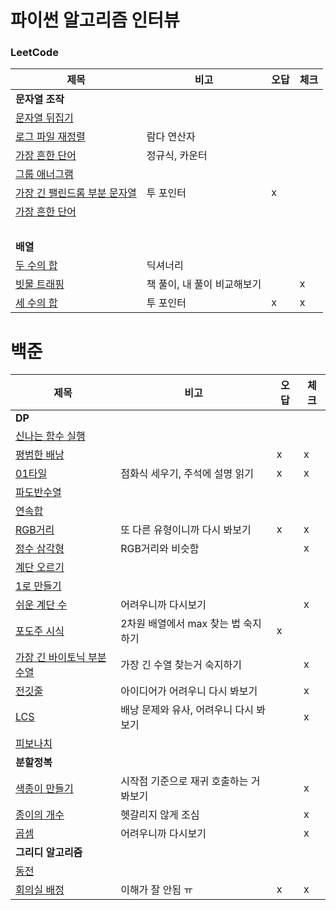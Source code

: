 # 파이썬 알고리즘 인터뷰

### LeetCode
| 제목        | 비고       |오답|체크|
|-----------|----------|---|---|
| **문자열 조작**||||
| [문자열 뒤집기](./문자열_조작/344-Reverse_String.py)   |          |   |   |
| [로그 파일 재정렬](./문자열_조작/937-Reorder_Data_in_Log_Files.py) | 람다 연산자   |   |   |
| [가장 흔한 단어](./문자열_조작/819-Most_Common_Word.py)  | 정규식, 카운터 |   |   |
| [그룹 애너그램](./문자열_조작/49-Group-Anagrams.py)  | |   |   |
| [가장 긴 팰린드롬 부분 문자열](./문자열_조작/5-Longest-Palindromic-Substring.py)  | 투 포인터 | x |   |
| [가장 흔한 단어](./문자열_조작/819-Most_Common_Word.py)  |  |   |   |
| <br> | | | |
| **배열** ||||
| [두 수의 합](./배열/1-Two-Sum.py)  | 딕셔너리 |   |   |
| [빗물 트래핑](./배열/42-Trapping-Rain-Water.py)  | 책 풀이, 내 풀이 비교해보기 |   | x |
| [세 수의 합](./배열/15-3Sum.py)  | 투 포인터 | x | x |


# 백준
| 제목                                            | 비고                     | 오답 | 체크 |
|-----------------------------------------------|------------------------|----|----|
| **DP**                                        |                        |    |    |
| [신나는 함수 실행](BOJ/DP/9184-신나는함수실행.py)           |                        |    |    |
| [평범한 배낭](BOJ/DP/12865-평범한배낭.py)               |                        | x  | x  |
| [01타일](BOJ/DP/1904-01타일.py)                   | 점화식 세우기, 주석에 설명 읽기     | x  | x  |
| [파도반수열](BOJ/DP/9461-파도반수열.py)                 |                        |    |    |
| [연속합](BOJ/DP/1912-연속합.py)                     |                        |    |    |
| [RGB거리](BOJ/DP/1149-RGB거리.py)                 | 또 다른 유형이니까 다시 봐보기      | x  | x  |
| [정수 삼각형](BOJ/DP/1932-정수삼각형.py)                | RGB거리와 비슷함             |    | x  |
| [계단 오르기](BOJ/DP/2579-계단오르기.py)                |                        |    |    |
| [1로 만들기](BOJ/DP/1463-1로만들기.py)                |                        |    |    |
| [쉬운 계단 수](BOJ/DP/10844-쉬운계단수.py)              | 어려우니까 다시보기             |    | x  |
| [포도주 시식](BOJ/DP/2156-포도주시식.py)                | 2차원 배열에서 max 찾는 법 숙지하기 | x  |    |
| [가장 긴 바이토닉 부분수열](BOJ/DP/11054-가장긴바이토닉부분수열.py) | 가장 긴 수열 찾는거 숙지하기       |    | x  |
| [전깃줄](BOJ/DP/2565-전깃줄.py)                     | 아이디어가 어려우니 다시 봐보기      |    | x  |
| [LCS](BOJ/DP/9251-LCS.py)                     | 배낭 문제와 유사, 어려우니 다시 봐보기 |    | x  |
| [피보나치](BOJ/DP/24416-피보나치.py)                  |                        |    |    |
| **분할정복**                                      |                        |    |    |
| [색종이 만들기](BOJ/분할정복/2630-색종이만들기.py)            | 시작점 기준으로 재귀 호출하는 거 봐보기 |    | x  |
| [종이의 개수](BOJ/분할정복/1780-종이의개수.py)              | 헷갈리지 않게 조심             |    | x  |
| [곱셈](BOJ/분할정복/1629-곱셈.py)                     | 어려우니까 다시보기             |    | x  |
| **그리디 알고리즘**                                  |                        |    |    |
| [동전](BOJ/그리디/11047-동전.py)                     |                        |    |    |
| [회의실 배정](BOJ/그리디/1931-회의실배정.py)               | 이해가 잘 안됨 ㅠ             | x  | x  |